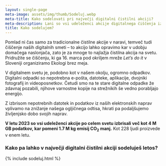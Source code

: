 ```yaml
---
layout: single-page
meta-image: assets/img/thumb/Sodeluj.webp
meta-title: Kako sodelovati pri največji digitalni čistilni akciji?
meta-description: Lani so vsi udeleženci akcije digitalnega čiščenja izbrisali več kot 4 M GB podatkov, kar pomeni 1.7M kg emisij CO<sub>2</sub> manj. Kako sodelujem letos?
title: Kako sodelujem?
---
```


Pomlad ni čas samo za tradicionalne čistilne akcije v naravi, temveč tudi čiščenje naših digitalnih smeti – to akcijo lahko opravimo kar v udobju domačega naslonjača, zato je za mnoge to najlažja čistilna akcija na svetu. Pridružite se čiščenju, ki ga 16. marca pod okriljem mreže *Let’s do it* v Sloveniji organiziramo Ekologi brez meja.

V digitalnem svetu je, podobno kot v našem okolju, ogromno odpadkov. Digitalni odpadki so nepotrebna e-pošta, datoteke, aplikacije, dvojniki fotografij in videoposnetkov. Četudi smo na te stare digitalne odpadke že zdavnaj pozabili, njihove varnostne kopije na strežnikih še vedno porabljajo energijo. 

Z izbrisom nepotrebnih datotek in podatkov iz naših elektronskih naprav vplivamo na znižanje našega ogljičnega odtisa, hkrati pa podaljšujemo življenjsko dobo svojih naprav.

**V letu 2023 so vsi udeleženci akcije po celem svetu izbrisali več kot 4 M GB podatkov, kar pomeni 1.7 M kg emisij CO<sub>2</sub> manj.** Kot 228 ljudi proizvede v enem letu.

### Kako pa lahko v največji digitalni čistilni akciji sodeluješ letos?

{% include sodeluj.html %}

